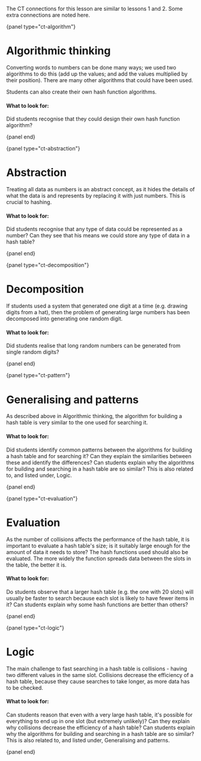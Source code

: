 The CT connections for this lesson are similar to lessons 1 and 2. Some extra connections are noted here.

{panel type="ct-algorithm"}

# Algorithmic thinking

Converting words to numbers can be done many ways; we used two algorithms to do this (add up the values; and add the values multiplied by their position). There are many other algorithms that could have been used.

Students can also create their own hash function algorithms.

#### What to look for:

Did students recognise that they could design their own hash function algorithm?

{panel end}

{panel type="ct-abstraction"}

# Abstraction

Treating all data as numbers is an abstract concept, as it hides the details of what the data is and represents by replacing it with just numbers. This is crucial to hashing.

#### What to look for:

Did students recognise that any type of data could be represented as a number?
Can they see that his means we could store any type of data in a hash table?

{panel end}

{panel type="ct-decomposition"}

# Decomposition

If students used a system that generated one digit at a time (e.g. drawing digits from a hat), then the problem of generating large numbers has been decomposed into generating one random digit.

#### What to look for:

Did students realise that long random numbers can be generated from single random digits?

{panel end}

{panel type="ct-pattern"}

# Generalising and patterns

As described above in Algorithmic thinking, the algorithm for building a hash table is very similar to the one used for searching it.

#### What to look for:

Did students identify common patterns between the algorithms for building a hash table and for searching it? Can they explain the similarities between these and identify the differences? 
Can students explain why the algorithms for building and searching in a hash table are so similar? This is also related to, and listed under, Logic.

{panel end}

{panel type="ct-evaluation"}

# Evaluation

As the number of collisions affects the performance of the hash table, it is important to evaluate a hash table's size; is it suitably large enough for the amount of data it needs to store? The hash functions used should also be evaluated. The more widely the function spreads data between the slots in the table, the better it is.

#### What to look for:

Do students observe that a larger hash table (e.g. the one with 20 slots) will usually be faster to search because each slot is likely to have fewer items in it?
Can students explain why some hash functions are better than others?

{panel end}

{panel type="ct-logic"}

# Logic

The main challenge to fast searching in a hash table is collisions - having two different values in the same slot. Collisions decrease the efficiency of a hash table, because they cause searches to take longer, as more data has to be checked.

#### What to look for:

Can students reason that even with a very large hash table, it's possible for everything to end up in one slot (but extremely unlikely)?
Can they explain why collisions decrease the efficiency of a hash table?
Can students explain why the algorithms for building and searching in a hash table are so similar? This is also related to, and listed under, Generalising and patterns.

{panel end}
